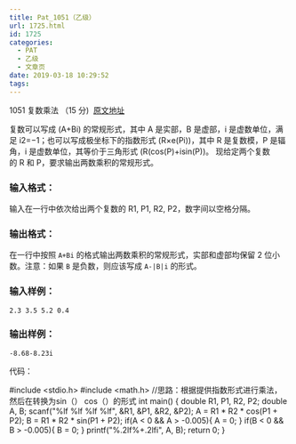 ```yaml
---
title: Pat_1051（乙级）
url: 1725.html
id: 1725
categories:
  - PAT
  - 乙级
  - 文章页
date: 2019-03-18 10:29:52
tags:
---
```


1051 复数乘法 （15 分)  [原文地址](https://pintia.cn/problem-sets/994805260223102976/problems/994805274496319488)

复数可以写成 (A+Bi) 的常规形式，其中 A 是实部，B 是虚部，i 是虚数单位，满足 i​2​​=−1；也可以写成极坐标下的指数形式 (R×e​(Pi)​​)，其中 R 是复数模，P 是辐角，i 是虚数单位，其等价于三角形式 (R(cos(P)+isin(P))。 现给定两个复数的 R 和 P，要求输出两数乘积的常规形式。

### 输入格式：

输入在一行中依次给出两个复数的 R​1​​, P​1​​, R​2​​, P​2​​，数字间以空格分隔。

### 输出格式：

在一行中按照 `A+Bi` 的格式输出两数乘积的常规形式，实部和虚部均保留 2 位小数。注意：如果 `B` 是负数，则应该写成 `A-|B|i` 的形式。

### 输入样例：

    2.3 3.5 5.2 0.4
    

### 输出样例：

    -8.68-8.23i

代码：

#include <stdio.h>
#include <math.h>
//思路：根据提供指数形式进行乘法，然后在转换为sin（） cos（）的形式
int main()
{
    double R1, P1, R2, P2;
    double A, B;
    scanf("%lf %lf %lf %lf", &R1, &P1, &R2, &P2);
    A = R1 * R2 * cos(P1 + P2);
    B = R1 * R2 * sin(P1 + P2);
    if(A < 0 && A > -0.005){
        A = 0;
    }
    if(B < 0 && B > -0.005){
        B = 0;
    }
    printf("%.2lf%+.2lfi", A, B);
    return 0;
}